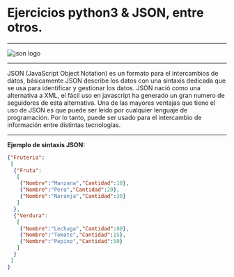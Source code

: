 # Ejercicios python3 & JSON, entre otros.
***
![json logo](https://www.percona.com/sites/default/files/json-logo.png)
***
JSON (JavaScript Object Notation) es un formato para el intercambios de datos, básicamente JSON describe los datos con una sintaxis dedicada que se usa para identificar y gestionar los datos. JSON nació como una alternativa a XML, el fácil uso en javascript ha generado un gran numero de seguidores de esta alternativa. Una de las mayores ventajas que tiene el uso de JSON es que puede ser leído por cualquier lenguaje de programación. Por lo tanto, puede ser usado para el intercambio de información entre distintas tecnologías.
****
**Ejemplo de sintaxis JSON:**
```json
{"Fruteria":
 [
  {"Fruta":
   [
    {"Nombre":"Manzana","Cantidad":10},
    {"Nombre":"Pera","Cantidad":20},
    {"Nombre":"Naranja","Cantidad":30}
   ]
  },
  {"Verdura":
   [
    {"Nombre":"Lechuga","Cantidad":80},
    {"Nombre":"Tomate","Cantidad":15},
    {"Nombre":"Pepino","Cantidad":50}
   ]
  }
 ]
}
```